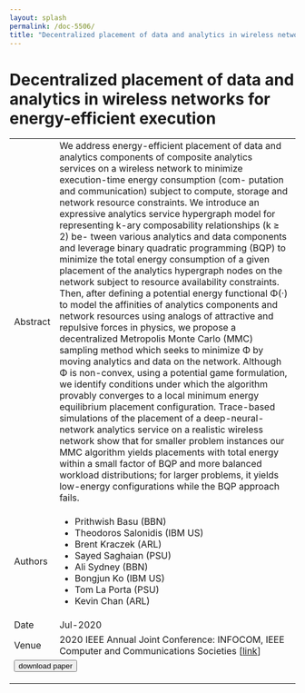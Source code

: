 ```yaml
---
layout: splash
permalink: /doc-5506/
title: "Decentralized placement of data and analytics in wireless networks for energy-efficient execution"
---
```


# Decentralized placement of data and analytics in wireless networks for energy-efficient execution

<table>
    <tbody>
    <tr>
        <td>Abstract</td>
        <td>We address energy-efficient placement of data and analytics components of composite analytics services on a wireless network to minimize execution-time energy consumption (com- putation and communication) subject to compute, storage and network resource constraints. We introduce an expressive analytics service hypergraph model for representing k-ary composability relationships (k ≥ 2) be- tween various analytics and data components and leverage binary quadratic programming (BQP) to minimize the total energy consumption of a given placement of the analytics hypergraph nodes on the network subject to resource availability constraints. Then, after defining a potential energy functional Φ(·) to model the affinities of analytics components and network resources using analogs of attractive and repulsive forces in physics, we propose a decentralized Metropolis Monte Carlo (MMC) sampling method which seeks to minimize Φ by moving analytics and data on the network. Although Φ is non-convex, using a potential game formulation, we identify conditions under which the algorithm provably converges to a local minimum energy equilibrium placement configuration. Trace-based simulations of the placement of a deep-neural- network analytics service on a realistic wireless network show that for smaller problem instances our MMC algorithm yields placements with total energy within a small factor of BQP and more balanced workload distributions; for larger problems, it yields low-energy configurations while the BQP approach fails.</td>
    </tr>
    <tr>
        <td>Authors</td>
        <td>
            <ul>
                <li>Prithwish Basu (BBN)</li>
                <li>Theodoros Salonidis (IBM US)</li>
                <li>Brent Kraczek (ARL)</li>
                <li>Sayed Saghaian (PSU)</li>
                <li>Ali Sydney (BBN)</li>
                <li>Bongjun Ko (IBM US)</li>
                <li>Tom La Porta (PSU)</li>
                <li>Kevin Chan (ARL)</li>
            </ul>
        </td>
    </tr>
    <tr>
        <td>Date</td>
        <td>Jul-2020</td>
    </tr>
    <tr>
        <td>Venue</td>
        <td>2020 IEEE Annual Joint Conference: INFOCOM, IEEE Computer and Communications Societies [<a href="https://ieeexplore.ieee.org/document/9155222">link</a>]</td>
    </tr>
        <tr>
            <td colspan="2">
                <form method="get" action="https://ibm.box.com/v/doc-5506-paper">
                    <button type="submit">download paper</button>
                </form>
            </td>
        </tr>
    </tbody>
</table>

